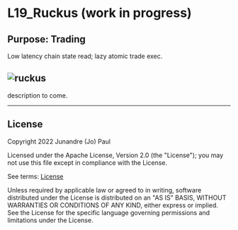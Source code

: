 # L19_Ruckus (work in progress)

## Purpose: Trading

Low latency chain state read; lazy atomic trade exec.

![ruckus](https://github.com/L19579/L19_Ruckus/blob/master/imgs/ruckus_checkers_c.png)
---

description to come.

---

## License

 Copyright 2022 Junandre (Jo) Paul

 Licensed under the Apache License, Version 2.0 (the "License");
 you may not use this file except in compliance with the License.

 See terms: [License](https://github.com/L19579/L19_Ruckus/blob/master/LICENSE)

 Unless required by applicable law or agreed to in writing, software
 distributed under the License is distributed on an "AS IS" BASIS,
 WITHOUT WARRANTIES OR CONDITIONS OF ANY KIND, either express or implied.
 See the License for the specific language governing permissions and
 limitations under the License.
